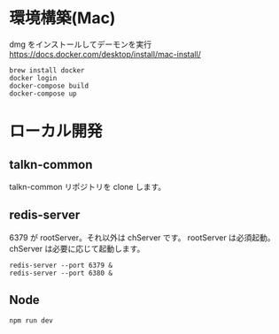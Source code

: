 # 環境構築(Mac)

dmg をインストールしてデーモンを実行
https://docs.docker.com/desktop/install/mac-install/

```
brew install docker
docker login
docker-compose build
docker-compose up
```

# ローカル開発

## talkn-common

talkn-common リポジトリを clone します。

## redis-server

6379 が rootServer。それ以外は chServer です。
rootServer は必須起動。chServer は必要に応じて起動します。

```
redis-server --port 6379 &
redis-server --port 6380 &
```

## Node

`npm run dev`
